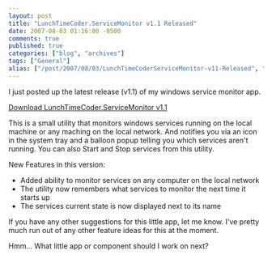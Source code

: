 ```yaml
---
layout: post
title: "LunchTimeCoder.ServiceMonitor v1.1 Released"
date: 2007-08-03 01:16:00 -0500
comments: true
published: true
categories: ["blog", "archives"]
tags: ["General"]
alias: ["/post/2007/08/03/LunchTimeCoderServiceMonitor-v11-Released", "/post/2007/08/03/lunchtimecoderservicemonitor-v11-released"]
---
```

<!-- more -->
<P>I just posted up the latest release (v1.1) of my windows service monitor app.</P>
<P><A href="/download/lunchtimecoder/dotNet/WindowsServiceMonitor/">Download LunchTimeCoder.ServiceMonitor&nbsp;v1.1</A></P>
<P>This is a small utility that monitors windows services running on the local machine or any maching on the local network. And notifies you via an icon in the system tray and a balloon popup telling you which services aren't running. You can also Start and Stop services from this utility.</P>
<P>New Features in this version:</P>
<UL>
<LI>Added ability to monitor services on any computer on the local network</LI>
<LI>The utility now remembers what services to monitor the next time it starts up</LI>
<LI>The services current state is now displayed next to its name</LI></UL>
<P>If you have any other suggestions for this little app, let me know. I've pretty much run out of any other feature ideas for this at the moment.</P>
<P>Hmm... What little app or component should I work on next?</P>
